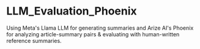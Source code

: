 # LLM_Evaluation_Phoenix
Using Meta's Llama LLM for generating summaries and Arize AI's Phoenix for analyzing article-summary pairs &amp; evaluating with human-written reference summaries.
